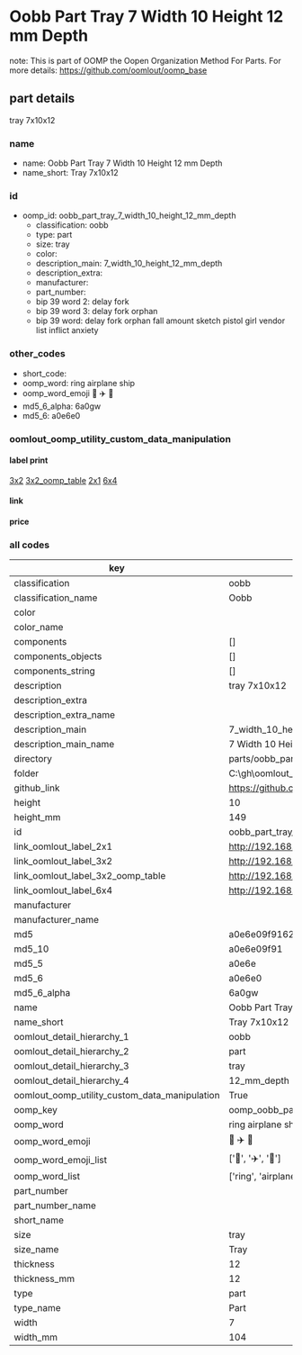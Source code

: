# Oobb Part Tray 7 Width 10 Height 12 mm Depth  

note: This is part of OOMP the Oopen Organization Method For Parts. For more details: https://github.com/oomlout/oomp_base

##  part details
  



tray 7x10x12



### name
* name: Oobb Part Tray 7 Width 10 Height 12 mm Depth
* name_short: Tray 7x10x12 
### id
* oomp_id: oobb_part_tray_7_width_10_height_12_mm_depth
  * classification: oobb
  * type: part
  * size: tray
  * color: 
  * description_main: 7_width_10_height_12_mm_depth
  * description_extra: 
  * manufacturer: 
  * part_number: 
  * bip 39 word 2: delay fork
  * bip 39 word 3: delay fork orphan
  * bip 39 word: delay fork orphan fall amount sketch pistol girl vendor list inflict anxiety

### other_codes
* short_code: 
* oomp_word: ring airplane ship
* oomp_word_emoji :ring: :airplane: :ship:
* md5_6_alpha: 6a0gw
* md5_6: a0e6e0






### oomlout_oomp_utility_custom_data_manipulation
#### label print
[3x2](http://192.168.1.245:1112/?label=oomp%206a0gw)
[3x2_oomp_table](http://192.168.1.108:1112/?label=oomp%206a0gw)
[2x1](http://192.168.1.242:1112/?label=oomp%206a0gw)
[6x4](http://192.168.1.55:1112/?label=oomp%206a0gw)    

#### link

                              

#### price







### all codes 
| key | value |  
| --- | --- |  
| classification | oobb |  
| classification_name | Oobb |  
| color |  |  
| color_name |  |  
| components | [] |  
| components_objects | [] |  
| components_string | [] |  
| description | tray 7x10x12 |  
| description_extra |  |  
| description_extra_name |  |  
| description_main | 7_width_10_height_12_mm_depth |  
| description_main_name | 7 Width 10 Height 12 mm Depth |  
| directory | parts/oobb_part_tray_7_width_10_height_12_mm_depth |  
| folder | C:\gh\oomlout_oobb_version_4_generated_parts\parts\oobb_part_tray_7_width_10_height_12_mm_depth |  
| github_link | https://github.com/oomlout/oomlout_oomp_part_src/tree/main/parts/oobb_part_tray_7_width_10_height_12_mm_depth |  
| height | 10 |  
| height_mm | 149 |  
| id | oobb_part_tray_7_width_10_height_12_mm_depth |  
| link_oomlout_label_2x1 | http://192.168.1.242:1112/?label=oomp%206a0gw |  
| link_oomlout_label_3x2 | http://192.168.1.245:1112/?label=oomp%206a0gw |  
| link_oomlout_label_3x2_oomp_table | http://192.168.1.108:1112/?label=oomp%206a0gw |  
| link_oomlout_label_6x4 | http://192.168.1.55:1112/?label=oomp%206a0gw |  
| manufacturer |  |  
| manufacturer_name |  |  
| md5 | a0e6e09f916254af288405233996d9cf |  
| md5_10 | a0e6e09f91 |  
| md5_5 | a0e6e |  
| md5_6 | a0e6e0 |  
| md5_6_alpha | 6a0gw |  
| name | Oobb Part Tray 7 Width 10 Height 12 mm Depth |  
| name_short | Tray 7x10x12  |  
| oomlout_detail_hierarchy_1 | oobb |  
| oomlout_detail_hierarchy_2 | part |  
| oomlout_detail_hierarchy_3 | tray |  
| oomlout_detail_hierarchy_4 | 12_mm_depth |  
| oomlout_oomp_utility_custom_data_manipulation | True |  
| oomp_key | oomp_oobb_part_tray_7_width_10_height_12_mm_depth |  
| oomp_word | ring airplane ship |  
| oomp_word_emoji | :ring: :airplane: :ship: |  
| oomp_word_emoji_list | [':ring:', ':airplane:', ':ship:'] |  
| oomp_word_list | ['ring', 'airplane', 'ship'] |  
| part_number |  |  
| part_number_name |  |  
| short_name |  |  
| size | tray |  
| size_name | Tray |  
| thickness | 12 |  
| thickness_mm | 12 |  
| type | part |  
| type_name | Part |  
| width | 7 |  
| width_mm | 104 |  

